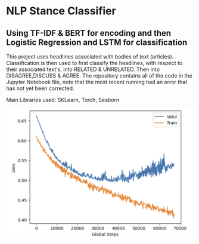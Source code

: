 # NLP Stance Classifier
## Using TF-IDF & BERT for encoding and then Logistic Regression and LSTM for classification
This project uses headlines associated with bodies of text (articles). Classification is then used to first classify the headlines, with respect to their associated text's, into RELATED & UNRELATED. Then into DISAGREE,DISCUSS & AGREE. The repository contains all of the code in the Jupyter Notebook file, note that the most recent running had an error that has not yet been corrected.

Main Libraries used: SKLearn, Torch, Seaborn

![alt text](loss.png)
